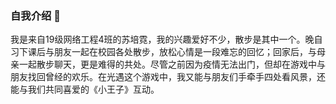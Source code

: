 ### 自我介绍 👋
我是来自19级网络工程4班的苏培霓，我的兴趣爱好不少，散步是其中一个。晚自习下课后与朋友一起在校园各处散步，放松心情是一段难忘的回忆；回家后，与母亲一起散步聊天，更是难得的共处。尽管之前因为疫情无法出门，但却在游戏中与朋友找回曾经的欢乐。在光遇这个游戏中，我又能与朋友们手牵手四处看风景，还能与我们共同喜爱的《小王子》互动。

<!--
**spn-kewo/spn-kewo** is a ✨ _special_ ✨ repository because its `README.md` (this file) appears on your GitHub profile.

Here are some ideas to get you started:

- 🔭 I’m currently working on ...
- 🌱 I’m currently learning ...
- 👯 I’m looking to collaborate on ...
- 🤔 I’m looking for help with ...
- 💬 Ask me about ...
- 📫 How to reach me: ...
- 😄 Pronouns: ...
- ⚡ Fun fact: ...
-->
